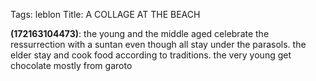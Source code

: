 Tags: leblon
Title: A COLLAGE AT THE BEACH
  
**(172163104473)**: the young and the middle aged celebrate the ressurrection with a suntan even though all stay under the parasols. the elder stay and cook food according to traditions. the very young get chocolate mostly from garoto
